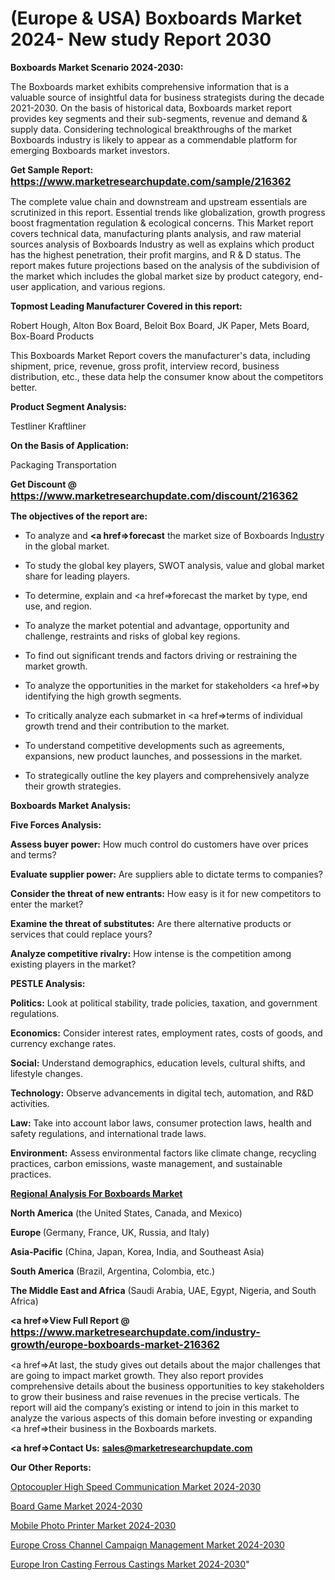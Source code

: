 # (Europe & USA) Boxboards Market 2024- New study Report 2030

<strong>Boxboards Market Scenario 2024-2030:</strong>

The Boxboards market exhibits comprehensive information that is a valuable source of insightful data for business strategists during the decade 2021-2030. On the basis of historical data, Boxboards market report provides key segments and their sub-segments, revenue and demand &amp; supply data. Considering technological breakthroughs of the market Boxboards industry is likely to appear as a commendable platform for emerging Boxboards market investors.

<strong>Get Sample Report: <a href=https://www.marketresearchupdate.com/sample/216362><font size=3 color=#0000ff>https://www.marketresearchupdate.com/sample/216362</font></a></strong>

The complete value chain and downstream and upstream essentials are scrutinized in this report. Essential trends like globalization, growth progress boost fragmentation regulation &amp; ecological concerns. This Market report covers technical data, manufacturing plants analysis, and raw material sources analysis of Boxboards Industry as well as explains which product has the highest penetration, their profit margins, and R & D status. The report makes future projections based on the analysis of the subdivision of the market which includes the global market size by product category, end-user application, and various regions.

<strong>Topmost Leading Manufacturer Covered in this report:</strong>

Robert Hough, Alton Box Board, Beloit Box Board, JK Paper, Mets Board, Box-Board Products

This Boxboards Market Report covers the manufacturer's data, including shipment, price, revenue, gross profit, interview record, business distribution, etc., these data help the consumer know about the competitors better.

<strong>Product Segment Analysis: </strong>

Testliner
Kraftliner

<strong>On the Basis of Application:</strong>

Packaging
Transportation

<strong>Get Discount @ <a href=https://www.marketresearchupdate.com/discount/216362><font size=3 color=#0000ff>https://www.marketresearchupdate.com/discount/216362</font></a></strong>

<strong><b>The objectives of the report are:</b></strong>

- To analyze and <strong><a href=><strong>forecast</strong></a></strong> the market size of Boxboards In<a href=ASDF991299>dustr</a>y in the global market.

- To study the global key players, SWOT analysis, value and global market share for leading players.

- To determine, explain and <a href=>forecast</a> the market by type, end use, and region.

- To analyze the market potential and advantage, opportunity and challenge, restraints and risks of global key regions.

- To find out significant trends and factors driving or restraining the market growth.

- To analyze the opportunities in the market for stakeholders <a href=>by</a> identifying the high growth segments.

- To critically analyze each submarket in <a href=>terms</a> of individual growth trend and their contribution to the market.

- To understand competitive developments such as agreements, expansions, new product launches, and possessions in the market.

- To strategically outline the key players and comprehensively analyze their growth strategies.

<strong>Boxboards Market Analysis:</strong>

<strong>Five Forces Analysis:</strong>

<strong>Assess buyer power:</strong> How much control do customers have over prices and terms?

<strong>Evaluate supplier power:</strong> Are suppliers able to dictate terms to companies?

<strong>Consider the threat of new entrants:</strong> How easy is it for new competitors to enter the market?

<strong>Examine the threat of substitutes:</strong> Are there alternative products or services that could replace yours?

<strong>Analyze competitive rivalry:</strong> How intense is the competition among existing players in the market?

<strong>PESTLE Analysis:</strong>

<strong>Politics:</strong> Look at political stability, trade policies, taxation, and government regulations.

<strong>Economics:</strong> Consider interest rates, employment rates, costs of goods, and currency exchange rates.

<strong>Social:</strong> Understand demographics, education levels, cultural shifts, and lifestyle changes.

<strong>Technology:</strong> Observe advancements in digital tech, automation, and R&D activities.

<strong>Law:</strong> Take into account labor laws, consumer protection laws, health and safety regulations, and international trade laws.

<strong>Environment:</strong> Assess environmental factors like climate change, recycling practices, carbon emissions, waste management, and sustainable practices.

<strong><u><b>Regional Analysis For Boxboards Market</b></u></strong>

<strong><b>North America</b></strong> (the United States, Canada, and Mexico)

<strong><b>Europe </b></strong>(Germany, France, UK, Russia, and Italy)

<strong><b>Asia-Pacific</b></strong> (China, Japan, Korea, India, and Southeast Asia)

<strong><b>South America</b></strong> (Brazil, Argentina, Colombia, etc.)

<strong><b>The Middle East and Africa</b></strong> (Saudi Arabia, UAE, Egypt, Nigeria, and South Africa)

<strong><a href=>View Full Report</a> @ <a href=https://www.marketresearchupdate.com/industry-growth/europe-boxboards-market-216362><font size=3 color=#0000ff>https://www.marketresearchupdate.com/industry-growth/europe-boxboards-market-216362</font></a></strong>

<a href=>At last,</a> the study gives out details about the major challenges that are going to impact market growth. They also report provides comprehensive details about the business opportunities to key stakeholders to grow their business and raise revenues in the precise verticals. The report will aid the company’s existing or intend to join in this market to analyze the various aspects of this domain before investing or expanding <a href=>their</a> business in the Boxboards markets.

<strong><a href=>Contact Us:</a></strong>
<strong>sales@marketresearchupdate.com</strong>

<strong>Our Other Reports:</strong>

<a href=https://www.linkedin.com/pulse/optocoupler-high-speed-communication-market-size-share>Optocoupler High Speed Communication Market 2024-2030</a>

<a href=https://www.linkedin.com/pulse/board-game-market-outlooks-2023-size-players>Board Game Market 2024-2030</a>

<a href=https://www.linkedin.com/pulse/mobile-photo-printer-market-analysis-segment-region-growth>Mobile Photo Printer Market 2024-2030</a>

<a href=https://www.linkedin.com/pulse/europe-cross-channel-campaign-management-market-vyf1f/>Europe Cross Channel Campaign Management Market 2024-2030</a>

<a href=https://www.linkedin.com/pulse/europe-iron-casting-ferrous-castings-market-rcapf/>Europe Iron Casting Ferrous Castings Market 2024-2030</a>"
